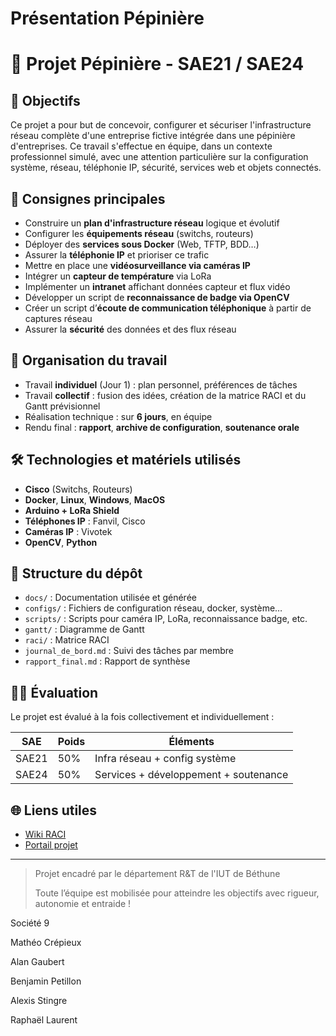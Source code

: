 # Présentation Pépinière

# 🌱 Projet Pépinière - SAE21 / SAE24

## 🎯 Objectifs

Ce projet a pour but de concevoir, configurer et sécuriser l'infrastructure réseau complète d'une entreprise fictive intégrée dans une pépinière d'entreprises. Ce travail s'effectue en équipe, dans un contexte professionnel simulé, avec une attention particulière sur la configuration système, réseau, téléphonie IP, sécurité, services web et objets connectés.

## 📌 Consignes principales

- Construire un **plan d'infrastructure réseau** logique et évolutif
- Configurer les **équipements réseau** (switchs, routeurs)
- Déployer des **services sous Docker** (Web, TFTP, BDD…)
- Assurer la **téléphonie IP** et prioriser ce trafic
- Mettre en place une **vidéosurveillance via caméras IP**
- Intégrer un **capteur de température** via LoRa
- Implémenter un **intranet** affichant données capteur et flux vidéo
- Développer un script de **reconnaissance de badge via OpenCV**
- Créer un script d’**écoute de communication téléphonique** à partir de captures réseau
- Assurer la **sécurité** des données et des flux réseau

## 👥 Organisation du travail

- Travail **individuel** (Jour 1) : plan personnel, préférences de tâches
- Travail **collectif** : fusion des idées, création de la matrice RACI et du Gantt prévisionnel
- Réalisation technique : sur **6 jours**, en équipe
- Rendu final : **rapport**, **archive de configuration**, **soutenance orale**

## 🛠 Technologies et matériels utilisés

- **Cisco** (Switchs, Routeurs)
- **Docker**, **Linux**, **Windows**, **MacOS**
- **Arduino + LoRa Shield**
- **Téléphones IP** : Fanvil, Cisco
- **Caméras IP** : Vivotek
- **OpenCV**, **Python**

## 📁 Structure du dépôt

- `docs/` : Documentation utilisée et générée
- `configs/` : Fichiers de configuration réseau, docker, système…
- `scripts/` : Scripts pour caméra IP, LoRa, reconnaissance badge, etc.
- `gantt/` : Diagramme de Gantt
- `raci/` : Matrice RACI
- `journal_de_bord.md` : Suivi des tâches par membre
- `rapport_final.md` : Rapport de synthèse

## 🧑‍🏫 Évaluation

Le projet est évalué à la fois collectivement et individuellement :

| SAE | Poids | Éléments |
| --- | --- | --- |
| SAE21 | 50% | Infra réseau + config système |
| SAE24 | 50% | Services + développement + soutenance |

## 🌐 Liens utiles

- [Wiki RACI](https://fr.wikipedia.org/wiki/RACI)
- [Portail projet](http://www.pepiniere.rt/)

---

> Projet encadré par le département R&T de l'IUT de Béthune
> 
> 
> Toute l’équipe est mobilisée pour atteindre les objectifs avec rigueur, autonomie et entraide !
> 

Société 9

<aside>

Mathéo Crépieux 

Alan Gaubert

Benjamin Petillon 

Alexis Stingre

Raphaël Laurent

</aside>
